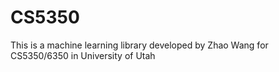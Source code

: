 # CS5350
This is a machine learning library developed by Zhao Wang for CS5350/6350 in University of Utah
